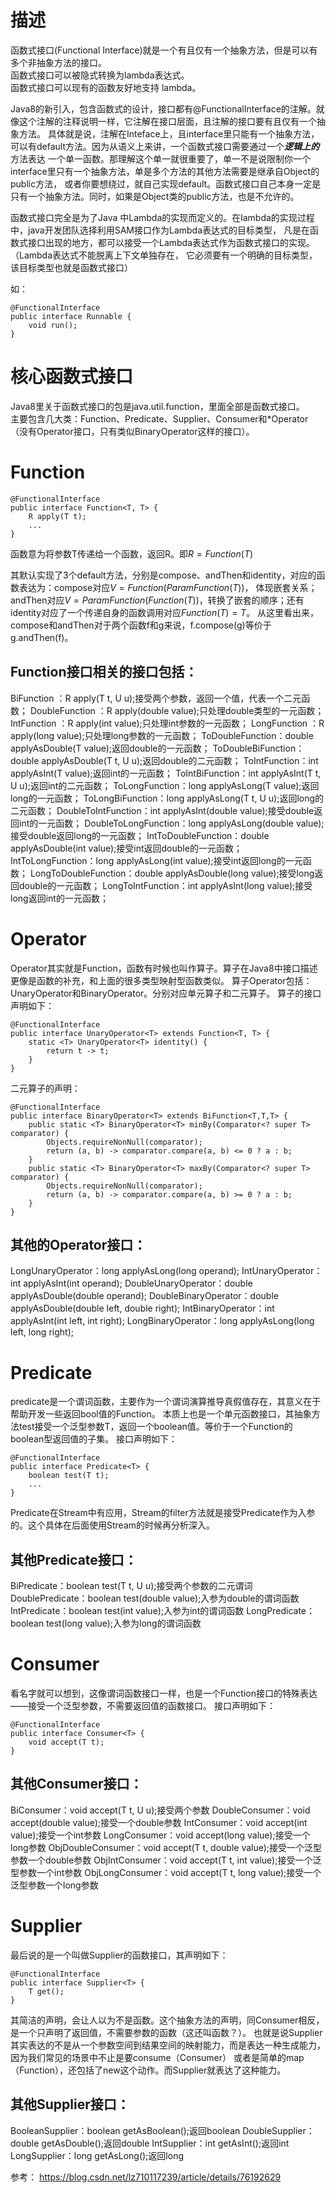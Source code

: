 # 描述
函数式接口(Functional Interface)就是一个有且仅有一个抽象方法，但是可以有多个非抽象方法的接口。  
函数式接口可以被隐式转换为lambda表达式。  
函数式接口可以现有的函数友好地支持 lambda。  
  
Java8的新引入，包含函数式的设计，接口都有@FunctionalInterface的注解。就像这个注解的注释说明一样，它注解在接口层面，且注解的接口要有且仅有一个抽象方法。
具体就是说，注解在Inteface上，且interface里只能有一个抽象方法，可以有default方法。因为从语义上来讲，一个函数式接口需要通过一个***逻辑上的***方法表达
一个单一函数。那理解这个单一就很重要了，单一不是说限制你一个interface里只有一个抽象方法，单是多个方法的其他方法需要是继承自Object的public方法，
或者你要想绕过，就自己实现default。函数式接口自己本身一定是只有一个抽象方法。同时，如果是Object类的public方法，也是不允许的。

函数式接口完全是为了Java 中Lambda的实现而定义的。在lambda的实现过程中，java开发团队选择利用SAM接口作为Lambda表达式的目标类型，
凡是在函数式接口出现的地方，都可以接受一个Lambda表达式作为函数式接口的实现。（Lambda表达式不能脱离上下文单独存在，
它必须要有一个明确的目标类型，该目标类型也就是函数式接口）

如：
```
@FunctionalInterface
public interface Runnable {
    void run();
}
```
# 核心函数式接口
Java8里关于函数式接口的包是java.util.function，里面全部是函数式接口。  
主要包含几大类：Function、Predicate、Supplier、Consumer和*Operator（没有Operator接口，只有类似BinaryOperator这样的接口）。


# Function
```
@FunctionalInterface
public interface Function<T, T> {
    R apply(T t);
    ...
}
```
函数意为将参数T传递给一个函数，返回R。即$R=Function(T)$

其默认实现了3个default方法，分别是compose、andThen和identity，对应的函数表达为：compose对应$V=Function(ParamFunction(T))$，
体现嵌套关系；andThen对应$V=ParamFunction(Function(T))$，转换了嵌套的顺序；还有identity对应了一个传递自身的函数调用对应$Function(T)=T$。
从这里看出来，compose和andThen对于两个函数f和g来说，f.compose(g)等价于g.andThen(f)。


## Function接口相关的接口包括：
BiFunction ：R apply(T t, U u);接受两个参数，返回一个值，代表一个二元函数；
DoubleFunction ：R apply(double value);只处理double类型的一元函数；
IntFunction ：R apply(int value);只处理int参数的一元函数；
LongFunction ：R apply(long value);只处理long参数的一元函数；
ToDoubleFunction：double applyAsDouble(T value);返回double的一元函数；
ToDoubleBiFunction：double applyAsDouble(T t, U u);返回double的二元函数；
ToIntFunction：int applyAsInt(T value);返回int的一元函数；
ToIntBiFunction：int applyAsInt(T t, U u);返回int的二元函数；
ToLongFunction：long applyAsLong(T value);返回long的一元函数；
ToLongBiFunction：long applyAsLong(T t, U u);返回long的二元函数；
DoubleToIntFunction：int applyAsInt(double value);接受double返回int的一元函数；
DoubleToLongFunction：long applyAsLong(double value);接受double返回long的一元函数；
IntToDoubleFunction：double applyAsDouble(int value);接受int返回double的一元函数；
IntToLongFunction：long applyAsLong(int value);接受int返回long的一元函数；
LongToDoubleFunction：double applyAsDouble(long value);接受long返回double的一元函数；
LongToIntFunction：int applyAsInt(long value);接受long返回int的一元函数；


# Operator
Operator其实就是Function，函数有时候也叫作算子。算子在Java8中接口描述更像是函数的补充，和上面的很多类型映射型函数类似。
算子Operator包括：UnaryOperator和BinaryOperator。分别对应单元算子和二元算子。
算子的接口声明如下：
```
@FunctionalInterface
public interface UnaryOperator<T> extends Function<T, T> {
    static <T> UnaryOperator<T> identity() {
        return t -> t;
    }
}
```
二元算子的声明：
```
@FunctionalInterface
public interface BinaryOperator<T> extends BiFunction<T,T,T> {
    public static <T> BinaryOperator<T> minBy(Comparator<? super T> comparator) {
        Objects.requireNonNull(comparator);
        return (a, b) -> comparator.compare(a, b) <= 0 ? a : b;
    }
    public static <T> BinaryOperator<T> maxBy(Comparator<? super T> comparator) {
        Objects.requireNonNull(comparator);
        return (a, b) -> comparator.compare(a, b) >= 0 ? a : b;
    }
}
```

## 其他的Operator接口：
LongUnaryOperator：long applyAsLong(long operand);
IntUnaryOperator：int applyAsInt(int operand);
DoubleUnaryOperator：double applyAsDouble(double operand);
DoubleBinaryOperator：double applyAsDouble(double left, double right);
IntBinaryOperator：int applyAsInt(int left, int right);
LongBinaryOperator：long applyAsLong(long left, long right);

# Predicate
predicate是一个谓词函数，主要作为一个谓词演算推导真假值存在，其意义在于帮助开发一些返回bool值的Function。
本质上也是一个单元函数接口，其抽象方法test接受一个泛型参数T，返回一个boolean值。等价于一个Function的boolean型返回值的子集。
接口声明如下：
```
@FunctionalInterface
public interface Predicate<T> {
    boolean test(T t);
    ...
}
```
Predicate在Stream中有应用，Stream的filter方法就是接受Predicate作为入参的。这个具体在后面使用Stream的时候再分析深入。

## 其他Predicate接口：
BiPredicate：boolean test(T t, U u);接受两个参数的二元谓词
DoublePredicate：boolean test(double value);入参为double的谓词函数
IntPredicate：boolean test(int value);入参为int的谓词函数
LongPredicate：boolean test(long value);入参为long的谓词函数

# Consumer
看名字就可以想到，这像谓词函数接口一样，也是一个Function接口的特殊表达——接受一个泛型参数，不需要返回值的函数接口。
接口声明如下：
```
@FunctionalInterface
public interface Consumer<T> {
    void accept(T t);
}
```

## 其他Consumer接口：
BiConsumer：void accept(T t, U u);接受两个参数
DoubleConsumer：void accept(double value);接受一个double参数
IntConsumer：void accept(int value);接受一个int参数
LongConsumer：void accept(long value);接受一个long参数
ObjDoubleConsumer：void accept(T t, double value);接受一个泛型参数一个double参数
ObjIntConsumer：void accept(T t, int value);接受一个泛型参数一个int参数
ObjLongConsumer：void accept(T t, long value);接受一个泛型参数一个long参数

# Supplier
最后说的是一个叫做Supplier的函数接口，其声明如下：
```
@FunctionalInterface
public interface Supplier<T> {
    T get();
}
```

其简洁的声明，会让人以为不是函数。这个抽象方法的声明，同Consumer相反，是一个只声明了返回值，不需要参数的函数（这还叫函数？）。
也就是说Supplier其实表达的不是从一个参数空间到结果空间的映射能力，而是表达一种生成能力，因为我们常见的场景中不止是要consume（Consumer）
或者是简单的map（Function），还包括了new这个动作。而Supplier就表达了这种能力。

## 其他Supplier接口：
BooleanSupplier：boolean getAsBoolean();返回boolean
DoubleSupplier：double getAsDouble();返回double
IntSupplier：int getAsInt();返回int
LongSupplier：long getAsLong();返回long

参考：
https://blog.csdn.net/lz710117239/article/details/76192629
